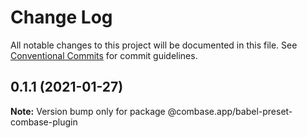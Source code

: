 # Change Log

All notable changes to this project will be documented in this file.
See [Conventional Commits](https://conventionalcommits.org) for commit guidelines.

## 0.1.1 (2021-01-27)

**Note:** Version bump only for package @combase.app/babel-preset-combase-plugin

